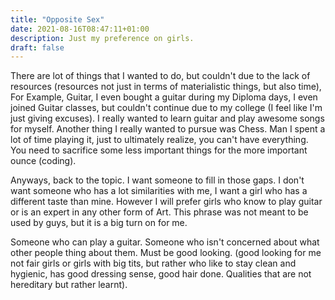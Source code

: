 ```yaml
---
title: "Opposite Sex"
date: 2021-08-16T08:47:11+01:00
description: Just my preference on girls.
draft: false
---
```


There are lot of things that I wanted to do, but couldn't due to the lack of resources (resources not just in terms of materialistic things, but also time), For Example, Guitar, I even bought a guitar during my Diploma days, I even joined Guitar classes, but couldn't continue due to my college (I feel like I'm just giving excuses). I really wanted to learn guitar and play awesome songs for myself. Another thing I really wanted to pursue was Chess. Man I spent a lot of time playing it, just to ultimately realize, you can't have everything. You need to sacrifice some less important things for the more important ounce (coding). 

Anyways, back to the topic. I want someone to fill in those gaps. I don't want someone who has a lot similarities with me, I want a girl who has a different taste than mine. However I will prefer girls who know to play guitar or is an expert in any other form of Art. This phrase was not meant to be used by guys, but it is a big turn on for me.

Someone who can play a guitar.
Someone who isn't concerned about what other people thing about them.
Must be good looking. (good looking for me not fair girls or girls with big tits, but rather who like to stay clean and hygienic, has good dressing sense, good hair done. Qualities that are not hereditary but rather learnt).